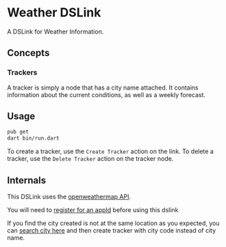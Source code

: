 # Weather DSLink

A DSLink for Weather Information.

## Concepts

### Trackers

A tracker is simply a node that has a city name attached. It contains information about the current conditions, as well as a weekly forecast.

## Usage

```bash
pub get
dart bin/run.dart
```

To create a tracker, use the `Create Tracker` action on the link. To delete a tracker, use the `Delete Tracker` action on the tracker node.

## Internals

This DSLink uses the [openweathermap API](https://openweathermap.org).

You will need to [register for an appId](https://home.agromonitoring.com/users/sign_up) before using this dslink 

If you find the city created is not at the same location as you expected, 
you can [search city here](https://openweathermap.org/find) and then create tracker with city code instead of city name.